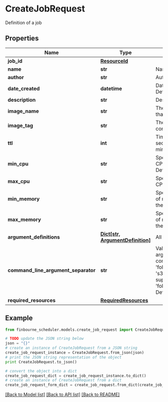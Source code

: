 # CreateJobRequest

Definition of a job

## Properties
Name | Type | Description | Notes
------------ | ------------- | ------------- | -------------
**job_id** | [**ResourceId**](ResourceId.md) |  | 
**name** | **str** | Name of the job | 
**author** | **str** | Author of the job | [optional] 
**date_created** | **datetime** | Date when job was created. Defaults to now. | [optional] 
**description** | **str** | Description of this job | 
**image_name** | **str** | The name of the Docker image that contains this job | 
**image_tag** | **str** | The tag of the Docker image that contains this job | 
**ttl** | **int** | Time To Live of the job run in seconds  Defaults to 5 minutes(300) | [optional] 
**min_cpu** | **str** | Specifies  minimum number of CPUs to be allocated for the job  Default to 2 | [optional] 
**max_cpu** | **str** | Specifies  maximum number of CPUs to be allocated for the job | [optional] 
**min_memory** | **str** | Specifies the minimum amount of memory  to be allocated for the job | [optional] 
**max_memory** | **str** | Specifies the maximum amount of memory to be allocated for the job | [optional] 
**argument_definitions** | [**Dict[str, ArgumentDefinition]**](ArgumentDefinition.md) | All arguments for this job to run | 
**command_line_argument_separator** | **str** | Value to separate command line arguments  e.g : If a job has a command line argument named &#39;folder&#39; and the runtime value is &#39;s3://path&#39; then this  would be supplied to the command as &#39;folder{separatorValue}s3://path&#39;  Default to a space | [optional] 
**required_resources** | [**RequiredResources**](RequiredResources.md) |  | 

## Example

```python
from finbourne_scheduler.models.create_job_request import CreateJobRequest

# TODO update the JSON string below
json = "{}"
# create an instance of CreateJobRequest from a JSON string
create_job_request_instance = CreateJobRequest.from_json(json)
# print the JSON string representation of the object
print CreateJobRequest.to_json()

# convert the object into a dict
create_job_request_dict = create_job_request_instance.to_dict()
# create an instance of CreateJobRequest from a dict
create_job_request_form_dict = create_job_request.from_dict(create_job_request_dict)
```
[[Back to Model list]](../README.md#documentation-for-models) [[Back to API list]](../README.md#documentation-for-api-endpoints) [[Back to README]](../README.md)


